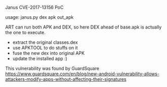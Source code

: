 Janus CVE-2017-13156 PoC

usage: janus.py dex apk out_apk

ART can run both APK and DEX, so here DEX ahead of base.apk is actually the one to execute.

* extract the original classes.dex
* use APKTOOL to do stuffs on it
* fuse the new dex into original APK
* update the installed app :)

This vulnerability was found by GuardSquare https://www.guardsquare.com/en/blog/new-android-vulnerability-allows-attackers-modify-apps-without-affecting-their-signatures

